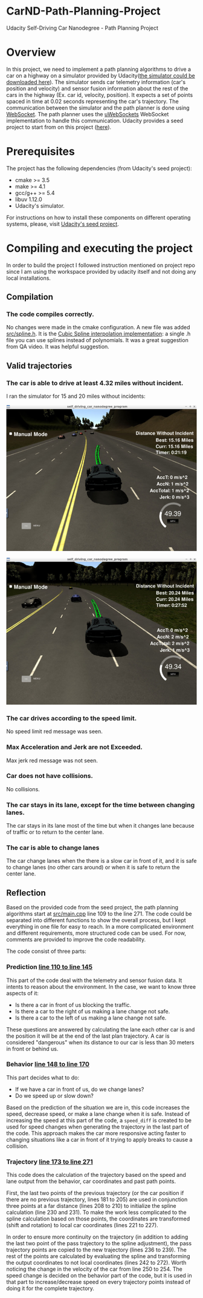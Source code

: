 
# CarND-Path-Planning-Project
Udacity Self-Driving Car Nanodegree - Path Planning Project

# Overview

In this project, we need to implement a path planning algorithms to drive a car on a highway on a simulator provided by Udacity([the simulator could be downloaded here](https://github.com/udacity/self-driving-car-sim/releases/tag/T3_v1.2)). The simulator sends car telemetry information (car's position and velocity) and sensor fusion information about the rest of the cars in the highway (Ex. car id, velocity, position). It expects a set of points spaced in time at 0.02 seconds representing the car's trajectory. The communication between the simulator and the path planner is done using [WebSocket](https://en.wikipedia.org/wiki/WebSocket). The path planner uses the [uWebSockets](https://github.com/uNetworking/uWebSockets) WebSocket implementation to handle this communication. Udacity provides a seed project to start from on this project ([here](https://github.com/udacity/CarND-Path-Planning-Project)).

# Prerequisites

The project has the following dependencies (from Udacity's seed project):

- cmake >= 3.5
- make >= 4.1
- gcc/g++ >= 5.4
- libuv 1.12.0
- Udacity's simulator.

For instructions on how to install these components on different operating systems, please, visit [Udacity's seed project](https://github.com/udacity/CarND-Path-Planning-Project). 

# Compiling and executing the project

In order to build the project I followed instruction mentioned on project repo since I am using the workspace provided by udacity itself and not doing any local installations.

## Compilation

### The code compiles correctly.

No changes were made in the cmake configuration. A new file was added [src/spline.h](./scr/spline.h). It is the [Cubic Spline interpolation implementation](http://kluge.in-chemnitz.de/opensource/spline/): a single .h file you can use splines instead of polynomials. It was a great suggestion from QA video. It was helpful suggestion.

## Valid trajectories

### The car is able to drive at least 4.32 miles without incident.
I ran the simulator for 15 and 20 miles without incidents:

![15 miles](images/15miles.png)

![20 miles](images/20miles.png)

### The car drives according to the speed limit.
No speed limit red message was seen.

### Max Acceleration and Jerk are not Exceeded.
Max jerk red message was not seen.

### Car does not have collisions.
No collisions.

### The car stays in its lane, except for the time between changing lanes.
The car stays in its lane most of the time but when it changes lane because of traffic or to return to the center lane.

### The car is able to change lanes
The car change lanes when the there is a slow car in front of it, and it is safe to change lanes (no other cars around) or when it is safe to return the center lane.

## Reflection

Based on the provided code from the seed project, the path planning algorithms start at [src/main.cpp](./src/main.cpp#L109) line 109 to the line 271. The code could be separated into different functions to show the overall process, but I kept everything in one file for easy to reach. In a more complicated environment and different requirements, more structured code can be used. For now, comments are provided to improve the code readability.

The code consist of three parts:

### Prediction [line 110 to line 145](./src/main.cpp#L110)
This part of the code deal with the telemetry and sensor fusion data. It intents to reason about the environment. In the case, we want to know three aspects of it:

- Is there a car in front of us blocking the traffic.
- Is there a car to the right of us making a lane change not safe.
- Is there a car to the left of us making a lane change not safe.

These questions are answered by calculating the lane each other car is and the position it will be at the end of the last plan trajectory. A car is considered "dangerous" when its distance to our car is less than 30 meters in front or behind us.

### Behavior [line 148 to line 170](./src/main.cpp#L148)
This part decides what to do:
  - If we have a car in front of us, do we change lanes?
  - Do we speed up or slow down?

Based on the prediction of the situation we are in, this code increases the speed, decrease speed, or make a lane change when it is safe. Instead of increasing the speed at this part of the code, a `speed_diff` is created to be used for speed changes when generating the trajectory in the last part of the code. This approach makes the car more responsive acting faster to changing situations like a car in front of it trying to apply breaks to cause a collision.

### Trajectory [line 173 to line 271](./src/main.cpp#L173)
This code does the calculation of the trajectory based on the speed and lane output from the behavior, car coordinates and past path points.

First, the last two points of the previous trajectory (or the car position if there are no previous trajectory, lines 181 to 205) are used in conjunction three points at a far distance (lines 208 to 210) to initialize the spline calculation (line 230 and 231). To make the work less complicated to the spline calculation based on those points, the coordinates are transformed (shift and rotation) to local car coordinates (lines 221 to 227).

In order to ensure more continuity on the trajectory (in addition to adding the last two point of the pass trajectory to the spline adjustment), the pass trajectory points are copied to the new trajectory (lines 236 to 239). The rest of the points are calculated by evaluating the spline and transforming the output coordinates to not local coordinates (lines 242 to 272). Worth noticing the change in the velocity of the car from line 250 to 254. The speed change is decided on the behavior part of the code, but it is used in that part to increase/decrease speed on every trajectory points instead of doing it for the complete trajectory.
